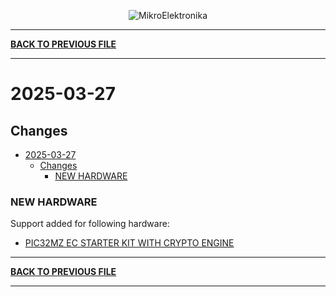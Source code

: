 <p align="center">
  <img src="http://www.mikroe.com/img/designs/beta/logo_small.png?raw=true" alt="MikroElektronika"/>
</p>

---

**[BACK TO PREVIOUS FILE](../changelog.md)**

---

# 2025-03-27

## Changes

- [2025-03-27](#2025-03-27)
  - [Changes](#changes)
    - [NEW HARDWARE](#new-hardware)

### NEW HARDWARE

Support added for following hardware:

+ [PIC32MZ EC STARTER KIT WITH CRYPTO ENGINE](https://mplab-discover.microchip.com/v2/item/com.microchip.portal.evalboard/com.microchip.subcategories.modules-and-peripherals.communication.can.Others/mcu08.dm320006-c/1.0.0?view=about)

---

**[BACK TO PREVIOUS FILE](../changelog.md)**

---
